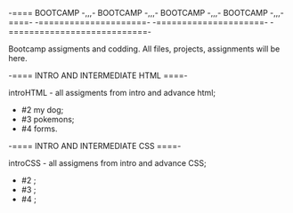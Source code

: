 -====   BOOTCAMP -,,,-  BOOTCAMP -,,,-  BOOTCAMP -,,,-  BOOTCAMP -,,,-  ====-
-=====================- -=====================- -===========================-


Bootcamp assigments and codding. All files, projects, assignments will be here.

-====   INTRO AND INTERMEDIATE HTML  ====-

introHTML - all assigments from intro and advance html; 
  - #2 my dog;
  - #3 pokemons;
  - #4 forms.

-====   INTRO AND INTERMEDIATE CSS ====-

introCSS - all assigmens from intro and advance CSS; 
  - #2 ;
  - #3 ;
  - #4 ;
